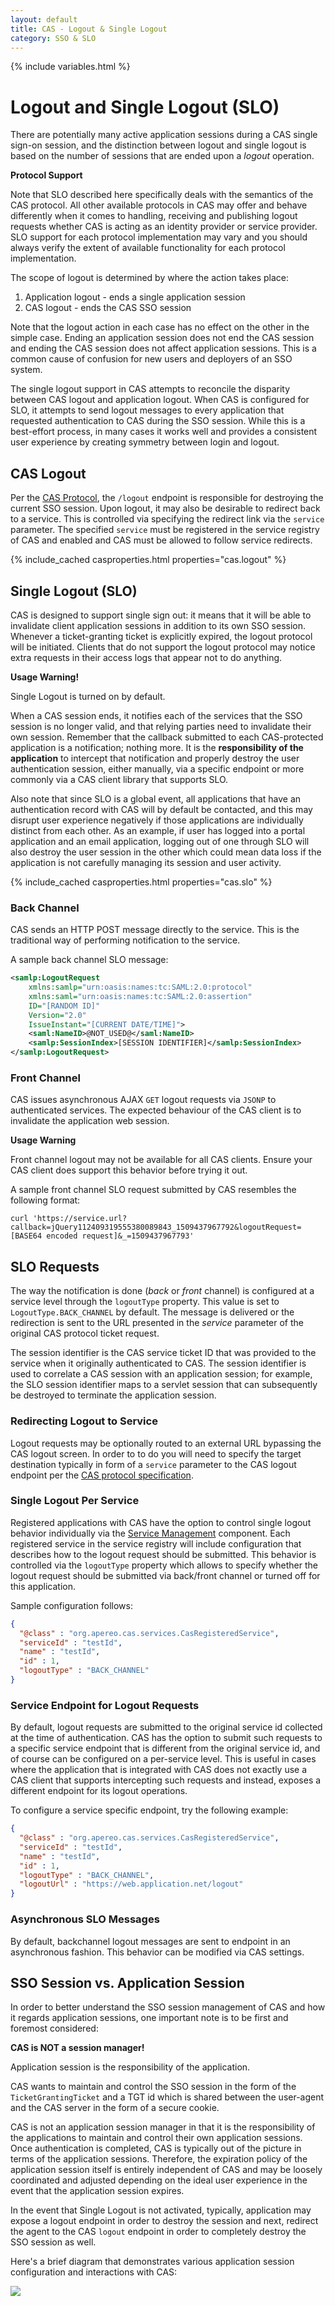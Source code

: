 ```yaml
---
layout: default
title: CAS - Logout & Single Logout
category: SSO & SLO
---
```

{% include variables.html %}


# Logout and Single Logout (SLO)

There are potentially many active application sessions during a CAS single sign-on session, and the distinction between
logout and single logout is based on the number of sessions that are ended upon a _logout_ operation. 

<div class="alert alert-info"><strong>Protocol Support</strong><p>Note that SLO described here specifically deals with the semantics of the CAS protocol. All other available protocols in CAS may offer and behave differently when it comes to handling, receiving and publishing logout requests whether CAS is acting as an identity provider or service provider. SLO support for each protocol implementation may vary and you should always verify the extent of available functionality for each protocol implementation.</p></div>

The scope of logout is determined by where the action takes place:

1. Application logout - ends a single application session
2. CAS logout - ends the CAS SSO session

Note that the logout action in each case has no effect on the other in the simple case. Ending an application session
does not end the CAS session and ending the CAS session does not affect application sessions. This is a common cause of
confusion for new users and deployers of an SSO system.

The single logout support in CAS attempts to reconcile the disparity between CAS logout and application logout. When
CAS is configured for SLO, it attempts to send logout messages to every application that requested authentication to
CAS during the SSO session. While this is a best-effort process, in many cases it works well and provides a consistent
user experience by creating symmetry between login and logout.

## CAS Logout

Per the [CAS Protocol](../protocol/CAS-Protocol.html), the `/logout` endpoint is responsible for destroying the current SSO session.
Upon logout, it may also be desirable to redirect back to a service. This is controlled via specifying the redirect
link via the `service` parameter. The specified `service` must be registered in the service registry of CAS and enabled and
CAS must be allowed to follow service redirects.

{% include_cached casproperties.html properties="cas.logout" %}

## Single Logout (SLO)

CAS is designed to support single sign out: it means that it will be able to 
invalidate client application sessions in addition to its own SSO session.  
Whenever a ticket-granting ticket is explicitly expired, the logout protocol will be initiated. Clients that do not support the
logout protocol may notice extra requests in their access logs that appear not to do anything.

<div class="alert alert-warning"><strong>Usage Warning!</strong><p>Single Logout is turned on by default.</p></div>

When a CAS session ends, it notifies each of the services that the SSO session is no longer valid, and that relying parties
need to invalidate their own session. Remember that the callback submitted to each CAS-protected application is 
a notification; nothing more. It is the **responsibility of the application** to intercept that notification and properly
destroy the user authentication session, either manually, via a specific endpoint or more commonly via a CAS client library that supports SLO.

Also note that since SLO is a global event, all applications that have an authentication record with CAS will by default be
contacted, and this may disrupt user experience negatively if those applications are individually distinct from each other.
As an example, if user has logged into a portal application and an email application, logging out of one through SLO will
also destroy the user session in the other which could mean data loss if the application is not carefully managing its session and user activity.

{% include_cached casproperties.html properties="cas.slo" %}

### Back Channel

CAS sends an HTTP POST message directly to the service. This is the traditional way of performing notification to the service.

A sample back channel SLO message:

```xml
<samlp:LogoutRequest
    xmlns:samlp="urn:oasis:names:tc:SAML:2.0:protocol"
    xmlns:saml="urn:oasis:names:tc:SAML:2.0:assertion"
    ID="[RANDOM ID]"
    Version="2.0"
    IssueInstant="[CURRENT DATE/TIME]">
    <saml:NameID>@NOT_USED@</saml:NameID>
    <samlp:SessionIndex>[SESSION IDENTIFIER]</samlp:SessionIndex>
</samlp:LogoutRequest>
```

### Front Channel

CAS issues asynchronous AJAX `GET` logout requests via `JSONP` to authenticated services.
The expected behaviour of the CAS client is to invalidate the application web session. 

<div class="alert alert-warning"><strong>Usage Warning</strong><p>Front channel logout may not be available for all CAS clients. Ensure your CAS client does support this behavior before trying it out.</p></div>

A sample front channel SLO request submitted by CAS resembles the following format:

```
curl 'https://service.url?callback=jQuery112409319555380089843_1509437967792&logoutRequest=[BASE64 encoded request]&_=1509437967793'
```

## SLO Requests

The way the notification is done (_back_ or _front_ channel) is configured at a service level
through the `logoutType` property. This value is set to `LogoutType.BACK_CHANNEL` by default. The message is
delivered or the redirection is sent to the URL presented in the _service_ parameter of the original CAS protocol ticket request.

The session identifier is the CAS service ticket ID that was provided to the service when it originally authenticated
to CAS. The session identifier is used to correlate a CAS session with an application session; for example, the SLO
session identifier maps to a servlet session that can subsequently be destroyed to terminate the application session.

### Redirecting Logout to Service

Logout requests may be optionally routed to an external URL bypassing the CAS logout screen. In order to to do you will need to specify the target destination typically in form of a `service` parameter to the CAS logout endpoint per the [CAS protocol specification](../protocol/CAS-Protocol-Specification.html).

### Single Logout Per Service

Registered applications with CAS have the option to control single logout behavior individually via
the [Service Management](../services/Service-Management.html) component. Each registered service in the service registry will include configuration
that describes how to the logout request should be submitted. This behavior is controlled via the `logoutType` property
which allows to specify whether the logout request should be submitted via back/front channel or turned off for this application.

Sample configuration follows:

```json
{
  "@class" : "org.apereo.cas.services.CasRegisteredService",
  "serviceId" : "testId",
  "name" : "testId",
  "id" : 1,
  "logoutType" : "BACK_CHANNEL"
}
```

### Service Endpoint for Logout Requests

By default, logout requests are submitted to the original service id collected at the time of authentication.
CAS has the option to submit such requests to a specific service endpoint that is different
from the original service id, and of course can be configured on a per-service level. This is useful in
cases where the application that is integrated with CAS
does not exactly use a CAS client that supports intercepting such requests and instead, exposes a
different endpoint for its logout operations.

To configure a service specific endpoint, try the following example:

```json
{
  "@class" : "org.apereo.cas.services.CasRegisteredService",
  "serviceId" : "testId",
  "name" : "testId",
  "id" : 1,
  "logoutType" : "BACK_CHANNEL",
  "logoutUrl" : "https://web.application.net/logout"
}
```

### Asynchronous SLO Messages

By default, backchannel logout messages are sent to endpoint in an asynchronous fashion.
This behavior can be modified via CAS settings. 

## SSO Session vs. Application Session

In order to better understand the SSO session management of CAS and how it regards application sessions,
one important note is to be first and foremost considered:

<div class="alert alert-info"><strong>CAS is NOT a session manager!</strong>
<p>Application session is the responsibility of the application.</p></div>

CAS wants to maintain and control the SSO session in the form of
the `TicketGrantingTicket` and a TGT id which is shared between the
user-agent and the CAS server in the form of a secure cookie.

CAS is not an application session manager in that it is the
responsibility of the applications to maintain and control their own
application sessions.  Once authentication is completed, CAS is
typically out of the picture in terms of the application sessions. Therefore, the expiration policy
of the application session itself is entirely independent of CAS and may be loosely coordinated
and adjusted depending on the ideal user experience in the event that the application session expires.

In the event that Single Logout is not activated, typically, application may expose a logout endpoint in order to destroy the session and next, redirect
the agent to the CAS `logout` endpoint in order to completely destroy the SSO session as well.

Here's a brief diagram that demonstrates various application session configuration and interactions with CAS:

![](http://i.imgur.com/0XyuLgz.png)
